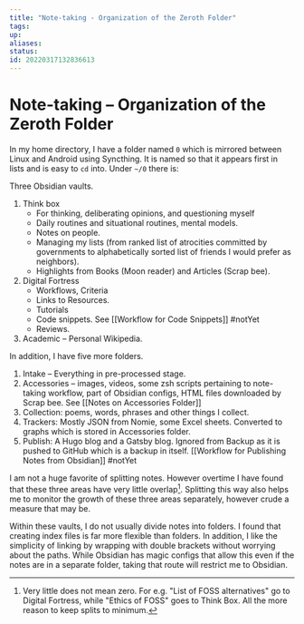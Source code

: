 ```yaml
---
title: "Note-taking - Organization of the Zeroth Folder"
tags:
up:
aliases:
status:
id: 20220317132836613
---
```


# Note-taking – Organization of the Zeroth Folder

In my home directory, I have a folder named `0` which is mirrored between Linux and Android using Syncthing. It is named so that it appears first in lists and is easy to `cd` into. Under `~/0` there is:

Three Obsidian vaults.

1. Think box
   - For thinking, deliberating opinions, and questioning myself
   - Daily routines and situational routines, mental models.
   - Notes on people.
   - Managing my lists (from ranked list of atrocities committed by governments to alphabetically sorted list of friends I would prefer as neighbors).
   - Highlights from Books (Moon reader) and Articles (Scrap bee).
2. Digital Fortress
   - Workflows, Criteria
   - Links to Resources. 
   - Tutorials
   - Code snippets. See [[Workflow for Code Snippets]] #notYet
   - Reviews.
3. Academic – Personal Wikipedia.

In addition, I have five more folders.

1. Intake – Everything in pre-processed stage.
2. Accessories – images, videos, some zsh scripts pertaining to note-taking workflow, part of Obsidian configs, HTML files downloaded by Scrap bee. See [[Notes on Accessories Folder]]
3. Collection: poems, words, phrases and other things I collect.
4. Trackers: Mostly JSON from Nomie, some Excel sheets. Converted to graphs which is stored in Accessories folder.
5. Publish: A Hugo blog and a Gatsby blog. Ignored from Backup as it is pushed to GitHub which is a backup in itself. [[Workflow for Publishing Notes from Obsidian]] #notYet 

I am not a huge favorite of splitting notes. However overtime I have found that these three areas have very little overlap[^1]. Splitting this way also helps me to monitor the growth of these three areas separately, however crude a measure that may be.

Within these vaults, I do not usually divide notes into folders. I found that creating index files is far more flexible than folders. In addition, I like the simplicity of linking by wrapping with double brackets without worrying about the paths. While Obsidian has magic configs that allow this even if the notes are in a separate folder, taking that route will restrict me to Obsidian.

[^1]: Very little does not mean zero. For e.g. "List of FOSS alternatives" go to Digital Fortress, while "Ethics of FOSS" goes to Think Box. All the more reason to keep splits to minimum.
